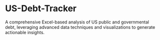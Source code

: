 # US-Debt-Tracker
A comprehensive Excel-based analysis of US public and governmental debt, leveraging advanced data techniques and visualizations to generate actionable insights.
